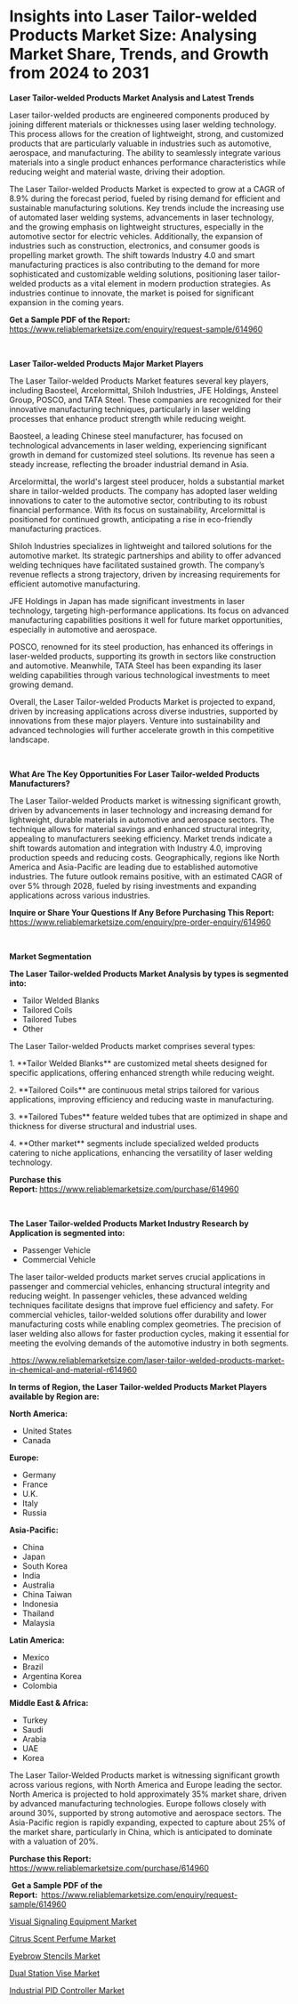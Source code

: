 <p><h1>Insights into Laser Tailor-welded Products Market Size: Analysing Market Share, Trends, and Growth from 2024 to 2031</h1></p><p><strong>Laser Tailor-welded Products Market Analysis and Latest Trends</strong></p>
<p><p>Laser tailor-welded products are engineered components produced by joining different materials or thicknesses using laser welding technology. This process allows for the creation of lightweight, strong, and customized products that are particularly valuable in industries such as automotive, aerospace, and manufacturing. The ability to seamlessly integrate various materials into a single product enhances performance characteristics while reducing weight and material waste, driving their adoption.</p><p>The Laser Tailor-welded Products Market is expected to grow at a CAGR of 8.9% during the forecast period, fueled by rising demand for efficient and sustainable manufacturing solutions. Key trends include the increasing use of automated laser welding systems, advancements in laser technology, and the growing emphasis on lightweight structures, especially in the automotive sector for electric vehicles. Additionally, the expansion of industries such as construction, electronics, and consumer goods is propelling market growth. The shift towards Industry 4.0 and smart manufacturing practices is also contributing to the demand for more sophisticated and customizable welding solutions, positioning laser tailor-welded products as a vital element in modern production strategies. As industries continue to innovate, the market is poised for significant expansion in the coming years.</p></p>
<p><strong>Get a Sample PDF of the Report:&nbsp;</strong> <a href="https://www.reliablemarketsize.com/enquiry/request-sample/614960?utm_campaign=1176&utm_medium=2&utm_source=Github&utm_content=ia&utm_term=01102024&utm_id=laser-tailor-welded-products">https://www.reliablemarketsize.com/enquiry/request-sample/614960</a></p>
<p>&nbsp;</p>
<p><strong>Laser Tailor-welded Products Major Market Players</strong></p>
<p><p>The Laser Tailor-welded Products Market features several key players, including Baosteel, Arcelormittal, Shiloh Industries, JFE Holdings, Ansteel Group, POSCO, and TATA Steel. These companies are recognized for their innovative manufacturing techniques, particularly in laser welding processes that enhance product strength while reducing weight.</p><p>Baosteel, a leading Chinese steel manufacturer, has focused on technological advancements in laser welding, experiencing significant growth in demand for customized steel solutions. Its revenue has seen a steady increase, reflecting the broader industrial demand in Asia.</p><p>Arcelormittal, the world's largest steel producer, holds a substantial market share in tailor-welded products. The company has adopted laser welding innovations to cater to the automotive sector, contributing to its robust financial performance. With its focus on sustainability, Arcelormittal is positioned for continued growth, anticipating a rise in eco-friendly manufacturing practices.</p><p>Shiloh Industries specializes in lightweight and tailored solutions for the automotive market. Its strategic partnerships and ability to offer advanced welding techniques have facilitated sustained growth. The company’s revenue reflects a strong trajectory, driven by increasing requirements for efficient automotive manufacturing.</p><p>JFE Holdings in Japan has made significant investments in laser technology, targeting high-performance applications. Its focus on advanced manufacturing capabilities positions it well for future market opportunities, especially in automotive and aerospace.</p><p>POSCO, renowned for its steel production, has enhanced its offerings in laser-welded products, supporting its growth in sectors like construction and automotive. Meanwhile, TATA Steel has been expanding its laser welding capabilities through various technological investments to meet growing demand.</p><p>Overall, the Laser Tailor-welded Products Market is projected to expand, driven by increasing applications across diverse industries, supported by innovations from these major players. Venture into sustainability and advanced technologies will further accelerate growth in this competitive landscape.</p></p>
<p>&nbsp;</p>
<p><strong>What Are The Key Opportunities For Laser Tailor-welded Products Manufacturers?</strong></p>
<p><p>The Laser Tailor-welded Products market is witnessing significant growth, driven by advancements in laser technology and increasing demand for lightweight, durable materials in automotive and aerospace sectors. The technique allows for material savings and enhanced structural integrity, appealing to manufacturers seeking efficiency. Market trends indicate a shift towards automation and integration with Industry 4.0, improving production speeds and reducing costs. Geographically, regions like North America and Asia-Pacific are leading due to established automotive industries. The future outlook remains positive, with an estimated CAGR of over 5% through 2028, fueled by rising investments and expanding applications across various industries.</p></p>
<p><strong>Inquire or Share Your Questions If Any Before Purchasing This Report:</strong> <a href="https://www.reliablemarketsize.com/enquiry/pre-order-enquiry/614960?utm_campaign=1176&utm_medium=2&utm_source=Github&utm_content=ia&utm_term=01102024&utm_id=laser-tailor-welded-products">https://www.reliablemarketsize.com/enquiry/pre-order-enquiry/614960</a></p>
<p>&nbsp;</p>
<p><strong>Market Segmentation</strong></p>
<p><strong>The Laser Tailor-welded Products Market Analysis by types is segmented into:</strong></p>
<p><ul><li>Tailor Welded Blanks</li><li>Tailored Coils</li><li>Tailored Tubes</li><li>Other</li></ul></p>
<p><p>The Laser Tailor-welded Products market comprises several types: </p><p>1. **Tailor Welded Blanks** are customized metal sheets designed for specific applications, offering enhanced strength while reducing weight.</p><p>2. **Tailored Coils** are continuous metal strips tailored for various applications, improving efficiency and reducing waste in manufacturing.</p><p>3. **Tailored Tubes** feature welded tubes that are optimized in shape and thickness for diverse structural and industrial uses.</p><p>4. **Other market** segments include specialized welded products catering to niche applications, enhancing the versatility of laser welding technology.</p></p>
<p><strong>Purchase this Report:&nbsp;</strong><a href="https://www.reliablemarketsize.com/purchase/614960?utm_campaign=1176&utm_medium=2&utm_source=Github&utm_content=ia&utm_term=01102024&utm_id=laser-tailor-welded-products">https://www.reliablemarketsize.com/purchase/614960</a></p>
<p>&nbsp;</p>
<p><strong>The Laser Tailor-welded Products Market Industry Research by Application is segmented into:</strong></p>
<p><ul><li>Passenger Vehicle</li><li>Commercial Vehicle</li></ul></p>
<p><p>The laser tailor-welded products market serves crucial applications in passenger and commercial vehicles, enhancing structural integrity and reducing weight. In passenger vehicles, these advanced welding techniques facilitate designs that improve fuel efficiency and safety. For commercial vehicles, tailor-welded solutions offer durability and lower manufacturing costs while enabling complex geometries. The precision of laser welding also allows for faster production cycles, making it essential for meeting the evolving demands of the automotive industry in both segments.</p></p>
<p><a href="https://www.reliablemarketsize.com/laser-tailor-welded-products-market-in-chemical-and-material-r614960?utm_campaign=1176&utm_medium=2&utm_source=Github&utm_content=ia&utm_term=01102024&utm_id=laser-tailor-welded-products">&nbsp;https://www.reliablemarketsize.com/laser-tailor-welded-products-market-in-chemical-and-material-r614960</a></p>
<p><strong>In terms of Region, the Laser Tailor-welded Products Market Players available by Region are:</strong></p>
<p>
    <p> <strong> North America: </strong>
        <ul>
            <li>United States</li>
            <li>Canada</li>
        </ul>
        </p> 
    <p> <strong> Europe: </strong>
        <ul>
            <li>Germany</li>
            <li>France</li>
            <li>U.K.</li>
            <li>Italy</li>
            <li>Russia</li>
        </ul>
        </p> 
    <p> <strong> Asia-Pacific: </strong>
        <ul>
            <li>China</li>
            <li>Japan</li>
            <li>South Korea</li>
            <li>India</li>
            <li>Australia</li>
            <li>China Taiwan</li>
            <li>Indonesia</li>
            <li>Thailand</li>
            <li>Malaysia</li>
        </ul>
        </p> 
    <p> <strong> Latin America: </strong>
        <ul>
            <li>Mexico</li>
            <li>Brazil</li>
            <li>Argentina Korea</li>
            <li>Colombia</li>
        </ul>
        </p> 
    <p> <strong> Middle East & Africa: </strong>
        <ul>
            <li>Turkey</li>
            <li>Saudi</li>
            <li>Arabia</li>
            <li>UAE</li>
            <li>Korea</li>
        </ul>
    </p>
    </p>
<p><p>The Laser Tailor-Welded Products market is witnessing significant growth across various regions, with North America and Europe leading the sector. North America is projected to hold approximately 35% market share, driven by advanced manufacturing technologies. Europe follows closely with around 30%, supported by strong automotive and aerospace sectors. The Asia-Pacific region is rapidly expanding, expected to capture about 25% of the market share, particularly in China, which is anticipated to dominate with a valuation of 20%.</p></p>
<p><strong>Purchase this Report: </strong><a href="https://www.reliablemarketsize.com/purchase/614960?utm_campaign=1176&utm_medium=2&utm_source=Github&utm_content=ia&utm_term=01102024&utm_id=laser-tailor-welded-products">https://www.reliablemarketsize.com/purchase/614960</a></p>
<p>&nbsp;<strong>Get a Sample PDF of the Report:&nbsp;&nbsp;</strong><a href="https://www.reliablemarketsize.com/enquiry/request-sample/614960?utm_campaign=1176&utm_medium=2&utm_source=Github&utm_content=ia&utm_term=01102024&utm_id=laser-tailor-welded-products">https://www.reliablemarketsize.com/enquiry/request-sample/614960</a></p>
<p><strong></strong></p>
<p><p><a href="https://issuu.com/reportprime-2/docs/visual-signaling-equipment-market-s_bdc8042f2dc9fd?utm_campaign=1176&utm_medium=2&utm_source=Github&utm_content=ia&utm_term=01102024&utm_id=laser-tailor-welded-products">Visual Signaling Equipment Market</a></p><p><a href="https://www.linkedin.com/pulse/global-citrus-scent-perfume-market-analysis-key-trends-future-szlac?utm_campaign=1176&utm_medium=2&utm_source=Github&utm_content=ia&utm_term=01102024&utm_id=laser-tailor-welded-products">Citrus Scent Perfume Market</a></p><p><a href="https://www.linkedin.com/pulse/eyebrow-stencils-market-outlook-share-analysis--qwode?utm_campaign=1176&utm_medium=2&utm_source=Github&utm_content=ia&utm_term=01102024&utm_id=laser-tailor-welded-products">Eyebrow Stencils Market</a></p><p><a href="https://github.com/RickHolmes3/Market-Research-Report-List-6/blob/main/dual-station-vise-market.md?utm_campaign=1176&utm_medium=2&utm_source=Github&utm_content=ia&utm_term=01102024&utm_id=laser-tailor-welded-products">Dual Station Vise Market</a></p><p><a href="https://issuu.com/reportprime-2/docs/industrial-pid-controller-market-si_5997b4292eeef8?utm_campaign=1176&utm_medium=2&utm_source=Github&utm_content=ia&utm_term=01102024&utm_id=laser-tailor-welded-products">Industrial PID Controller Market</a></p></p>